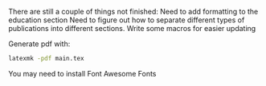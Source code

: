 There are still a couple of things not finished:
Need to add formatting to the education section
Need to figure out how to separate different types of publications into different sections.
Write some macros for easier updating

Generate pdf with:
```bash
latexmk -pdf main.tex
```
You may need to install Font Awesome Fonts